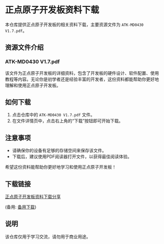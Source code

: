 # 正点原子开发板资料下载

本仓库提供正点原子开发板的相关资料下载，主要资源文件为 `ATK-MD0430 V1.7.pdf`。

## 资源文件介绍

### ATK-MD0430 V1.7.pdf

该文件为正点原子开发板的详细资料，包含了开发板的硬件设计、软件配置、使用教程等内容。无论你是初学者还是经验丰富的开发者，这份资料都能帮助你更好地理解和使用正点原子开发板。

## 如何下载

1. 点击仓库中的 `ATK-MD0430 V1.7.pdf` 文件。
2. 在文件详情页中，点击右上角的“下载”按钮即可开始下载。

## 注意事项

- 请确保你的设备有足够的存储空间来保存该文件。
- 下载后，建议使用PDF阅读器打开文件，以获得最佳阅读体验。

希望这份资料能帮助你更好地学习和使用正点原子开发板！

## 下载链接
[正点原子开发板资料下载分享](https://pan.quark.cn/s/acc40edfb4b5) 

(备用: [备用下载](https://pan.baidu.com/s/1KElgQcGM1fIX4cUXaTc8kA?pwd=1234))

## 说明

该仓库仅用于学习交流，请勿用于商业用途。
